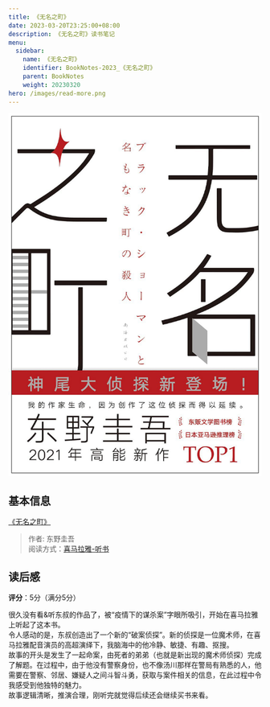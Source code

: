 ```yaml
---
title: 《无名之町》
date: 2023-03-20T23:25:00+08:00
description: 《无名之町》读书笔记
menu:
  sidebar:
    name: 《无名之町》
    identifier: BookNotes-2023_《无名之町》
    parent: BookNotes
    weight: 20230320
hero: /images/read-more.png
---
```


![ ](/posts/BookNotes/images/无名之町.jpeg)

## 基本信息
[《无名之町》](https://book.douban.com/subject/35479856/)

> 作者: 东野圭吾  
> 阅读方式：[喜马拉雅-听书](https://www.ximalaya.com/album/71686045)

## 读后感

**评分**：5分（满分5分）

很久没有看&听东叔的作品了，被“疫情下的谋杀案”字眼所吸引，开始在喜马拉雅上听起了这本书。  
令人感动的是，东叔创造出了一个新的“破案侦探”。新的侦探是一位魔术师，在喜马拉雅配音演员的高超演绎下，我脑海中的他冷静、敏捷、有趣、抠搜。  
故事的开头是发生了一起命案，由死者的弟弟（也就是新出现的魔术师侦探）完成了解题。在过程中，由于他没有警察身份，也不像汤川那样在警局有熟悉的人，他需要在警察、邻居、嫌疑人之间斗智斗勇，获取与案件相关的信息，在此过程中令我感受到他独特的魅力。  
故事逻辑清晰，推演合理，刚听完就觉得后续还会继续买书来看。

